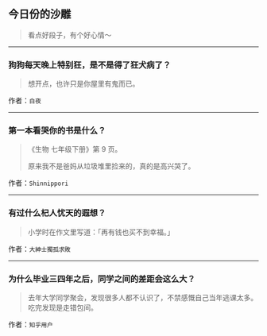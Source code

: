 ## 今日份的沙雕

> 看点好段子，有个好心情～


 
---

### 狗狗每天晚上特别狂，是不是得了狂犬病了？

> 想开点，也许只是你屋里有鬼而已。


作者：`白夜`

---

### 第一本看哭你的书是什么？

> 《生物 七年级下册》第 9 页。
> 
> 原来我不是爸妈从垃圾堆里捡来的，真的是高兴哭了。


作者：`Shinnippori`

---

### 有过什么杞人忧天的遐想？

> 小学时在作文里写道：「再有钱也买不到幸福。」


作者：`大紳士獨孤求敗`

---

### 为什么毕业三四年之后，同学之间的差距会这么大？

> 去年大学同学聚会，发现很多人都不认识了，不禁感慨自己当年逃课太多。吃完发现是走错包间。


作者：`知乎用户`